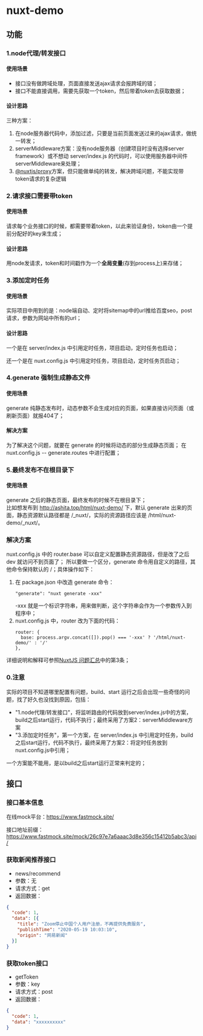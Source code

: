 # nuxt-demo

## 功能

### 1.node代理/转发接口
#### 使用场景
- 接口没有做跨域处理，页面直接发送ajax请求会报跨域的错；
- 接口不能直接调用，需要先获取一个token，然后带着token去获取数据；

#### 设计思路
三种方案：
1. 在node服务器代码中，添加过滤，只要是当前页面发送过来的ajax请求，做统一转发；
2. serverMiddleware方案：没有node服务器（创建项目时没有选择server framework）或不想动 server/index.js 的代码时，可以使用服务器中间件serverMiddleware来处理；
3. [@nuxtjs/proxy](https://www.npmjs.com/package/@nuxtjs/proxy)方案，但只能做单纯的转发，解决跨域问题，不能实现带token请求的复杂逻辑   


### 2.请求接口需要带token
#### 使用场景
请求每个业务接口的时候，都需要带着token，以此来验证身份，token由一个提前分配好的key来生成；

#### 设计思路
用node发请求，token和时间戳作为一个**全局变量**(存到process上)来存储；


### 3.添加定时任务
#### 使用场景
实际项目中用到的是：node端自动、定时将sitemap中的url推给百度seo，post请求，参数为网站中所有的url；

#### 设计思路
一个是在 server/index.js 中引用定时任务，项目启动，定时任务也启动；

还一个是在 nuxt.config.js 中引用定时任务，项目启动，定时任务页启动；


### 4.generate 强制生成静态文件
#### 使用场景
generate 纯静态发布时，动态参数不会生成对应的页面，如果直接访问页面（或刷新页面）就报404了；

#### 解决方案
为了解决这个问题，就要在 generate 的时候将动态的部分生成静态页面；
在 nuxt.config.js -- generate.routes 中进行配置；


### 5.最终发布不在根目录下
#### 使用场景
generate 之后的静态页面，最终发布的时候不在根目录下；<br>
比如想发布到 http://ashita.top/html/nuxt-demo/ 下，默认 generate 出来的页面，静态资源默认路径都是 /_nuxt/，实际的资源路径应该是 /html/nuxt-demo/_nuxt/。

### 解决方案
nuxt.config.js 中的 router.base 可以自定义配置静态资源路径，但是改了之后 dev 就访问不到页面了；
所以要做一个区分，generate 命令用自定义的路径，其他命令保持默认的 /；具体操作如下：
1. 在 package.json 中改造 generate 命令： <br>
    ```
    "generate": "nuxt generate -xxx"
    ```
    -xxx 就是一个标识字符串，用来做判断，这个字符串会作为一个参数传入到程序中；
2. nuxt.config.js 中，router 改为下面的代码：
    ```
    router: {
      base: process.argv.concat([]).pop() === '-xxx' ? '/html/nuxt-demo/' : '/'
    },
    ```

详细说明和解释可参照[NuxtJS 问题汇总](http://ashita.top/front/nuxtjs.html)中的第3条；


### 0.注意
实际的项目不知道哪里配置有问题，build、start 运行之后会出现一些奇怪的问题，找了好久也没找到原因，包括：

- "1.node代理/转发接口"，将监听路由的代码放到server/index.js中的方案，build之后start运行，代码不执行；最终采用了方案2：serverMiddleware方案
- "3.添加定时任务"，第一个方案，在 server/index.js 中引用定时任务，build之后start运行，代码不执行，最终采用了方案2：将定时任务放到nuxt.config.js中引用；

一个方案能不能用，是以build之后start运行正常来判定的；

## 接口

### 接口基本信息
在线mock平台：https://www.fastmock.site/

接口地址前缀：https://www.fastmock.site/mock/26c97e7a6aaac3d8e356c15412b5abc3/api/

### 获取新闻推荐接口
- news/recommend
- 参数：无
- 请求方式：get
- 返回数据：
```json
{
  "code": 1,
  "data": [{
    "title": "Zoom停止中国个人用户注册，不再提供免费服务",
    "publishTime": "2020-05-19 10:03:10",
    "origin": "网易新闻"
  }]
}
```
### 获取token接口
- getToken
- 参数：key
- 请求方式：post
- 返回数据：
```json
{
  "code": 1,
  "data": "xxxxxxxxxx"
}
``` 




